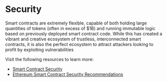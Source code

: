 # Security

Smart contracts are extremely flexible, capable of both holding large quantities of tokens (often in excess of $1B) and running immutable logic based on previously deployed smart contract code. While this has created a vibrant and creative ecosystem of trustless, interconnected smart contracts, it is also the perfect ecosystem to attract attackers looking to profit by exploiting vulnerabilities

Visit the following resources to learn more:

- [Smart Contract Security](https://ethereum.org/en/developers/docs/smart-contracts/security/)
- [Ethereum Smart Contract Security Recommendations](https://consensys.net/blog/developers/ethereum-smart-contract-security-recommendations/)
